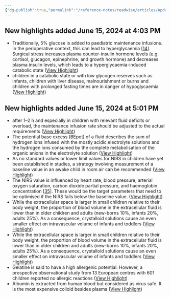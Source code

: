 ```yaml
---
{"dg-publish":true,"permalink":"/reference-notes/readwise/articles/update-on-perioperative-fluids/"}
---
```


## New highlights added June 15, 2024 at 4:03 PM
- Traditionally, 5% glucose is added to paediatric maintenance infusions. In the perioperative context, this can lead to hyperglycaemia [[14](https://www.sciencedirect.com/science/article/pii/S1521689624000156?via%3Dihub=#bib14)]. Surgical stress increases plasma counter-insulin hormone levels (e.g. cortisol, glucagon, epinephrine, and growth hormone) and decreases plasma insulin levels, which leads to a hyperglycaemia-induced catabolic state ([View Highlight](https://read.readwise.io/read/01j0ded7ekerzm34rmahe0h9pk))
- children in a catabolic state or with low glycogen reserves such as infants, children with liver disease, malnourishment or burns and children with prolonged fasting times are in danger of hypoglycaemia ([View Highlight](https://read.readwise.io/read/01j0deddxj6twtqqtnd7yvw80j))
## New highlights added June 15, 2024 at 5:01 PM
- after 1–2 h and especially in children with relevant fluid deficits or overload, the maintenance infusion rate should be adjusted to the actual requirements ([View Highlight](https://read.readwise.io/read/01j0dewv850pf03jedvr458krg))
- The potential base excess (BEpot) of a fluid describes the sum of hydrogen ions infused with the mostly acidic electrolyte solutions and the hydrogen ions consumed by the complete metabolisation of the organic anions in the electrolyte solution ([View Highlight](https://read.readwise.io/read/01j0df82cpq63hhmwcg3gv2mty))
- As no standard values or lower limit values for NIRS in children have yet been established in studies, a strategy involving measurement of a baseline value in an awake child in room air can be recommended ([View Highlight](https://read.readwise.io/read/01j0dfnwdxh90tevp0a0f0kqzq))
- The NIRS value is influenced by heart rate, blood pressure, arterial oxygen saturation, carbon dioxide partial pressure, and haemoglobin concentration [[35](https://www.sciencedirect.com/science/article/pii/S1521689624000156?via%3Dihub=#bib35)]. These would be the target parameters that need to be optimised if the NIRS falls below the baseline value. ([View Highlight](https://read.readwise.io/read/01j0dfp5ch3q5ks4je2tj7656f))
- While the extracellular space is larger in small children relative to their body weight, the proportion of blood volume in the extracellular fluid is lower than in older children and adults (new-borns 10%, infants 20%, adults 25%). As a consequence, crystalloid solutions cause an even smaller effect on intravascular volume of infants and toddlers ([View Highlight](https://read.readwise.io/read/01j0dg3hd0nwyr49jxv4ydd5gf))
- While the extracellular space is larger in small children relative to their body weight, the proportion of blood volume in the extracellular fluid is lower than in older children and adults (new-borns 10%, infants 20%, adults 25%). As a consequence, crystalloid solutions cause an even smaller effect on intravascular volume of infants and toddlers ([View Highlight](https://read.readwise.io/read/01j0dg7480mcegnya38td2nw09))
- Gelatine is said to have a high allergenic potential. However, a prospective observational study from 13 European centres with 601 children reported no allergic reactions ([View Highlight](https://read.readwise.io/read/01j0dgdyhddfkpn8m4p18zfzew))
- Albumin is extracted from human blood but considered as virus safe. It is the most expensive colloid besides plasma ([View Highlight](https://read.readwise.io/read/01j0dgjt496bg269d6ym2kdqwr))
